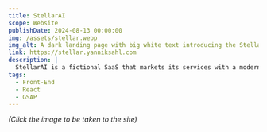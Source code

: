 ```yaml
---
title: StellarAI
scope: Website
publishDate: 2024-08-13 00:00:00
img: /assets/stellar.webp
img_alt: A dark landing page with big white text introducing the StellarAI company.
link: https://stellar.yanniksahl.com
description: |
  StellarAI is a fictional SaaS that markets its services with a modern, linear-style website. The site incorporates various design elements such as bento grids and visually-pleasing animations to show that they really paid attention in design class.
tags:
  - Front-End
  - React
  - GSAP
---
```


_(Click the image to be taken to the site)_
